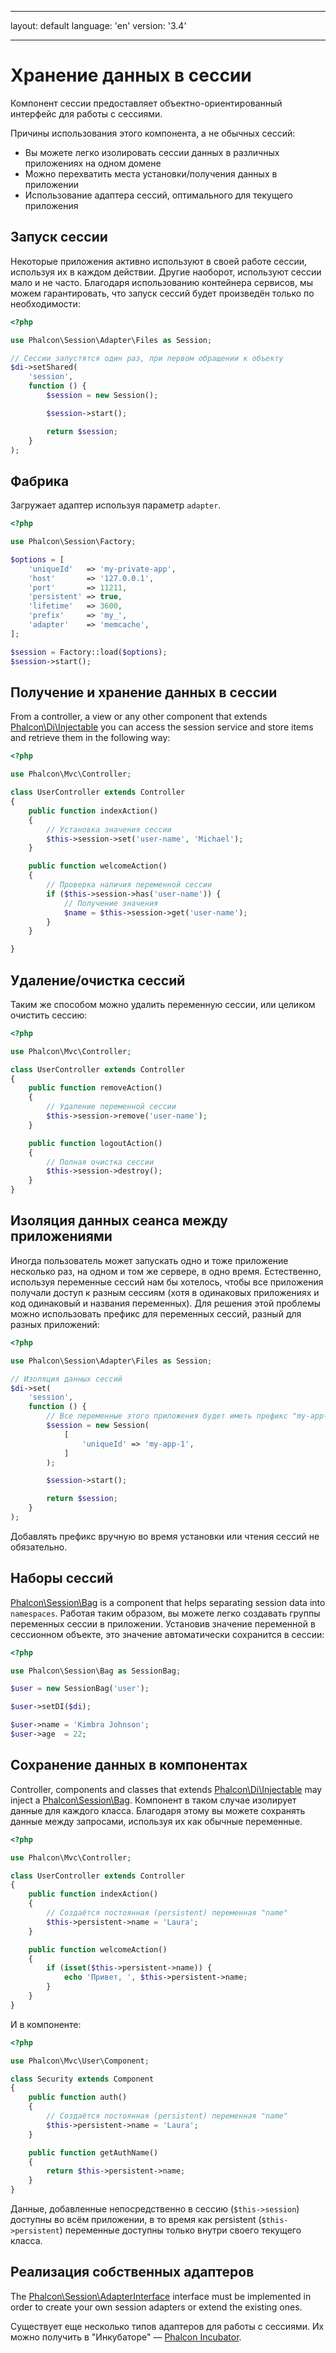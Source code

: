 * * *

layout: default language: 'en' version: '3.4'

* * *

<a name='overview'></a>

# Хранение данных в сессии

Компонент сессии предоставляет объектно-ориентированный интерфейс для работы с сессиями.

Причины использования этого компонента, а не обычных сессий:

* Вы можете легко изолировать сессии данных в различных приложениях на одном домене
* Можно перехватить места установки/получения данных в приложении
* Использование адаптера сессий, оптимального для текущего приложения

<a name='start'></a>

## Запуск сессии

Некоторые приложения активно используют в своей работе сессии, используя их в каждом действии. Другие наоборот, используют сессии мало и не часто. Благодаря использованию контейнера сервисов, мы можем гарантировать, что запуск сессий будет произведён только по необходимости:

```php
<?php

use Phalcon\Session\Adapter\Files as Session;

// Сессии запустятся один раз, при первом обращении к объекту
$di->setShared(
    'session',
    function () {
        $session = new Session();

        $session->start();

        return $session;
    }
);
```

<a name='start-factory'></a>

## Фабрика

Загружает адаптер используя параметр `adapter`.

```php
<?php

use Phalcon\Session\Factory;

$options = [
    'uniqueId'   => 'my-private-app',
    'host'       => '127.0.0.1',
    'port'       => 11211,
    'persistent' => true,
    'lifetime'   => 3600,
    'prefix'     => 'my_',
    'adapter'    => 'memcache',
];

$session = Factory::load($options);
$session->start();
```

<a name='store'></a>

## Получение и хранение данных в сессии

From a controller, a view or any other component that extends [Phalcon\Di\Injectable](api/Phalcon_Di_Injectable) you can access the session service and store items and retrieve them in the following way:

```php
<?php

use Phalcon\Mvc\Controller;

class UserController extends Controller
{
    public function indexAction()
    {
        // Установка значения сессии
        $this->session->set('user-name', 'Michael');
    }

    public function welcomeAction()
    {
        // Проверка наличия переменной сессии
        if ($this->session->has('user-name')) {
            // Получение значения
            $name = $this->session->get('user-name');
        }
    }

}
```

<a name='remove-destroy'></a>

## Удаление/очистка сессий

Таким же способом можно удалить переменную сессии, или целиком очистить сессию:

```php
<?php

use Phalcon\Mvc\Controller;

class UserController extends Controller
{
    public function removeAction()
    {
        // Удаление переменной сессии
        $this->session->remove('user-name');
    }

    public function logoutAction()
    {
        // Полная очистка сессии
        $this->session->destroy();
    }
}
```

<a name='data-isolation'></a>

## Изоляция данных сеанса между приложениями

Иногда пользователь может запускать одно и тоже приложение несколько раз, на одном и том же сервере, в одно время. Естественно, используя переменные сессий нам бы хотелось, чтобы все приложения получали доступ к разным сессиям (хотя в одинаковых приложениях и код одинаковый и названия переменных). Для решения этой проблемы можно использовать префикс для переменных сессий, разный для разных приложений:

```php
<?php

use Phalcon\Session\Adapter\Files as Session;

// Изоляция данных сессий
$di->set(
    'session',
    function () {
        // Все переменные этого приложения будет иметь префикс "my-app-1"
        $session = new Session(
            [
                'uniqueId' => 'my-app-1',
            ]
        );

        $session->start();

        return $session;
    }
);
```

Добавлять префикс вручную во время установки или чтения сессий не обязательно.

<a name='bags'></a>

## Наборы сессий

[Phalcon\Session\Bag](api/Phalcon_Session_Bag) is a component that helps separating session data into `namespaces`. Работая таким образом, вы можете легко создавать группы переменных сессии в приложении. Установив значение переменной в сессионном объекте, это значение автоматически сохранится в сессии:

```php
<?php

use Phalcon\Session\Bag as SessionBag;

$user = new SessionBag('user');

$user->setDI($di);

$user->name = 'Kimbra Johnson';
$user->age  = 22;
```

<a name='data-persistence'></a>

## Сохранение данных в компонентах

Controller, components and classes that extends [Phalcon\Di\Injectable](api/Phalcon_Di_Injectable) may inject a [Phalcon\Session\Bag](api/Phalcon_Session_Bag). Компонент в таком случае изолирует данные для каждого класса. Благодаря этому вы можете сохранять данные между запросами, используя их как обычные переменные.

```php
<?php

use Phalcon\Mvc\Controller;

class UserController extends Controller
{
    public function indexAction()
    {
        // Создаётся постоянная (persistent) переменная "name"
        $this->persistent->name = 'Laura';
    }

    public function welcomeAction()
    {
        if (isset($this->persistent->name)) {
            echo 'Привет, ', $this->persistent->name;
        }
    }
}
```

И в компоненте:

```php
<?php

use Phalcon\Mvc\User\Component;

class Security extends Component
{
    public function auth()
    {
        // Создаётся постоянная (persistent) переменная "name"
        $this->persistent->name = 'Laura';
    }

    public function getAuthName()
    {
        return $this->persistent->name;
    }
}
```

Данные, добавленные непосредственно в сессию (`$this->session`) доступны во всём приложении, в то время как persistent (`$this->persistent`) переменные доступны только внутри своего текущего класса.

<a name='custom-adapters'></a>

## Реализация собственных адаптеров

The [Phalcon\Session\AdapterInterface](api/Phalcon_Session_AdapterInterface) interface must be implemented in order to create your own session adapters or extend the existing ones.

Существует еще несколько типов адаптеров для работы с сессиями. Их можно получить в "Инкубаторе" — [Phalcon Incubator](https://github.com/phalcon/incubator/tree/master/Library/Phalcon/Session/Adapter).